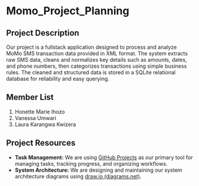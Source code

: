 # Momo_Project_Planning

## Project Description

Our project is a fullstack application designed to process and analyze MoMo SMS transaction data provided in XML format. The system extracts raw SMS data, cleans and normalizes key details such as amounts, dates, and phone numbers, then categorizes transactions using simple business rules. The cleaned and structured data is stored in a SQLite relational database for reliability and easy querying.

## Member List

1. Honette Marie Ihozo  
2. Vanessa Umwari  
3. Laura Karangwa Kwizera  

## Project Resources

- **Task Management:** We are using [GitHub Projects](https://github.com/users/Laurakarangwa/projects/1/views/1) as our primary tool for managing tasks, tracking progress, and organizing workflows.  
- **System Architecture:** We are designing and maintaining our system architecture diagrams using [draw.io (diagrams.net)]([https://app.diagrams.net/](https://drive.google.com/file/d/11LdOXVNF3nScqXePt6HWnHkXc7IO37vN/view?ts=68c07537)).  
